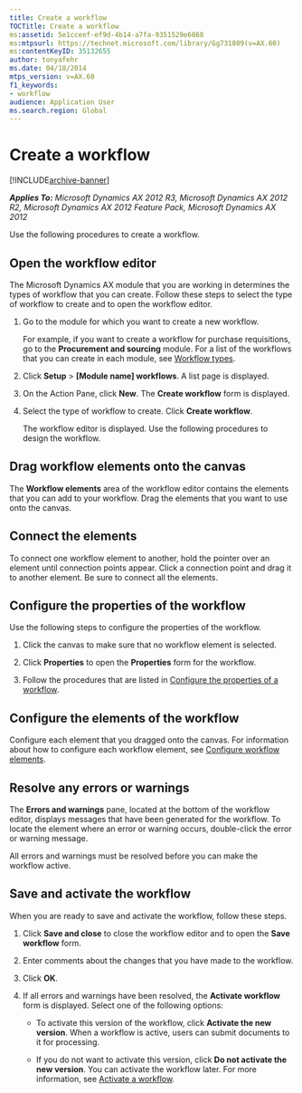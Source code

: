 ```yaml
---
title: Create a workflow
TOCTitle: Create a workflow
ms:assetid: 5e1cceef-ef9d-4b14-a7fa-9351529e6868
ms:mtpsurl: https://technet.microsoft.com/library/Gg731809(v=AX.60)
ms:contentKeyID: 35132655
author: tonyafehr
ms.date: 04/18/2014
mtps_version: v=AX.60
f1_keywords:
- workflow
audience: Application User
ms.search.region: Global
---
```


# Create a workflow 


[!INCLUDE[archive-banner](includes/archive-banner.md)]


_**Applies To:** Microsoft Dynamics AX 2012 R3, Microsoft Dynamics AX 2012 R2, Microsoft Dynamics AX 2012 Feature Pack, Microsoft Dynamics AX 2012_

Use the following procedures to create a workflow.

## Open the workflow editor

The Microsoft Dynamics AX module that you are working in determines the types of workflow that you can create. Follow these steps to select the type of workflow to create and to open the workflow editor.

1.  Go to the module for which you want to create a new workflow.
    
    For example, if you want to create a workflow for purchase requisitions, go to the **Procurement and sourcing** module. For a list of the workflows that you can create in each module, see [Workflow types](workflow-types.md).

2.  Click **Setup** \> **\[Module name\] workflows**. A list page is displayed.

3.  On the Action Pane, click **New**. The **Create workflow** form is displayed.

4.  Select the type of workflow to create. Click **Create workflow**.
    
    The workflow editor is displayed. Use the following procedures to design the workflow.

## Drag workflow elements onto the canvas

The **Workflow elements** area of the workflow editor contains the elements that you can add to your workflow. Drag the elements that you want to use onto the canvas.

## Connect the elements

To connect one workflow element to another, hold the pointer over an element until connection points appear. Click a connection point and drag it to another element. Be sure to connect all the elements.

## Configure the properties of the workflow

Use the following steps to configure the properties of the workflow.

1.  Click the canvas to make sure that no workflow element is selected.

2.  Click **Properties** to open the **Properties** form for the workflow.

3.  Follow the procedures that are listed in [Configure the properties of a workflow](configure-the-properties-of-a-workflow.md).

## Configure the elements of the workflow

Configure each element that you dragged onto the canvas. For information about how to configure each workflow element, see [Configure workflow elements](configure-workflow-elements.md).

## Resolve any errors or warnings

The **Errors and warnings** pane, located at the bottom of the workflow editor, displays messages that have been generated for the workflow. To locate the element where an error or warning occurs, double-click the error or warning message.

All errors and warnings must be resolved before you can make the workflow active.

## Save and activate the workflow

When you are ready to save and activate the workflow, follow these steps.

1.  Click **Save and close** to close the workflow editor and to open the **Save workflow** form.

2.  Enter comments about the changes that you have made to the workflow.

3.  Click **OK**.

4.  If all errors and warnings have been resolved, the **Activate workflow** form is displayed. Select one of the following options:
    
      - To activate this version of the workflow, click **Activate the new version**. When a workflow is active, users can submit documents to it for processing.
    
      - If you do not want to activate this version, click **Do not activate the new version**. You can activate the workflow later. For more information, see [Activate a workflow](activate-a-workflow.md).

  


